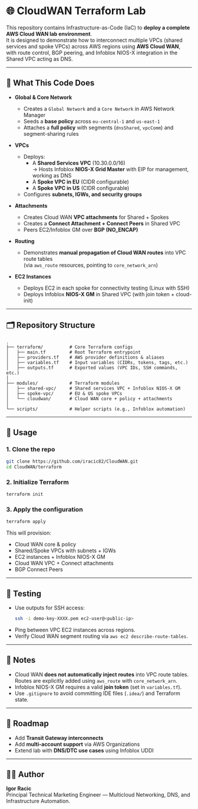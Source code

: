 # 🌐 CloudWAN Terraform Lab

This repository contains Infrastructure-as-Code (IaC) to **deploy a complete AWS Cloud WAN lab environment**.  
It is designed to demonstrate how to interconnect multiple VPCs (shared services and spoke VPCs) across AWS regions using **AWS Cloud WAN**, with route control, BGP peering, and Infoblox NIOS-X integration in the Shared VPC acting as DNS.

---

## 🚀 What This Code Does

- **Global & Core Network**
  - Creates a `Global Network` and a `Core Network` in AWS Network Manager
  - Seeds a **base policy** across `eu-central-1` and `us-east-1`
  - Attaches a **full policy** with segments (`dnsShared`, `vpcComm`) and segment-sharing rules

- **VPCs**
  - Deploys:
    - A **Shared Services VPC** (10.30.0.0/16)  
      → Hosts Infoblox **NIOS-X Grid Master** with EIP for management, working as DNS  
    - A **Spoke VPC in EU** (CIDR configurable)  
    - A **Spoke VPC in US** (CIDR configurable)
  - Configures **subnets, IGWs, and security groups**

- **Attachments**
  - Creates Cloud WAN **VPC attachments** for Shared + Spokes
  - Creates a **Connect Attachment + Connect Peers** in Shared VPC
  - Peers EC2/Infoblox GM over **BGP (NO_ENCAP)**

- **Routing**
  - Demonstrates **manual propagation of Cloud WAN routes** into VPC route tables  
    (via `aws_route` resources, pointing to `core_network_arn`)

- **EC2 Instances**
  - Deploys EC2 in each spoke for connectivity testing (Linux with SSH)
  - Deploys Infoblox **NIOS-X GM** in Shared VPC (with join token + cloud-init)

---

## 🗂 Repository Structure

```
.
├── terraform/          # Core Terraform configs
│   ├── main.tf         # Root Terraform entrypoint
│   ├── providers.tf    # AWS provider definitions & aliases
│   ├── variables.tf    # Input variables (CIDRs, tokens, tags, etc.)
│   ├── outputs.tf      # Exported values (VPC IDs, SSH commands, etc.)
│
├── modules/            # Terraform modules
│   ├── shared-vpc/     # Shared services VPC + Infoblox NIOS-X GM
│   ├── spoke-vpc/      # EU & US spoke VPCs
│   └── cloudwan/       # Cloud WAN core + policy + attachments
│
└── scripts/            # Helper scripts (e.g., Infoblox automation)
```

---

## 🔑 Usage

### 1. Clone the repo
```bash
git clone https://github.com/iracic82/CloudWAN.git
cd CloudWAN/terraform
```

### 2. Initialize Terraform
```bash
terraform init
```

### 3. Apply the configuration
```bash
terraform apply
```

This will provision:
- Cloud WAN core & policy
- Shared/Spoke VPCs with subnets + IGWs
- EC2 instances + Infoblox NIOS-X GM
- Cloud WAN VPC + Connect attachments
- BGP Connect Peers

---

## 🧪 Testing

- Use outputs for SSH access:
  ```bash
  ssh -i demo-key-XXXX.pem ec2-user@<public-ip>
  ```
- Ping between VPC EC2 instances across regions.
- Verify Cloud WAN segment routing via `aws ec2 describe-route-tables`.

---

## 📝 Notes

- Cloud WAN **does not automatically inject routes** into VPC route tables.  
  Routes are explicitly added using `aws_route` with `core_network_arn`.
- Infoblox NIOS-X GM requires a valid **join token** (set in `variables.tf`).
- Use `.gitignore` to avoid committing IDE files (`.idea/`) and Terraform state.

---

## 🧭 Roadmap

- Add **Transit Gateway interconnects**  
- Add **multi-account support** via AWS Organizations  
- Extend lab with **DNS/DTC use cases** using Infoblox UDDI  

---

## 👨‍💻 Author

**Igor Racic**  
Principal Technical Marketing Engineer — Multicloud Networking, DNS, and Infrastructure Automation.  
